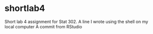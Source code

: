 # shortlab4
Short lab 4 assignment for Stat 302.
A line I wrote using the shell on my local computer
A commit from RStudio